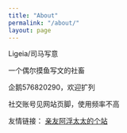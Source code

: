 ```yaml
---
title: "About"
permalink: "/about/"
layout: page
---
```

Ligeia/司马写意

一个偶尔摸鱼写文的社畜

企鹅576820290，欢迎扩列

社交账号见网站页脚，使用频率不高

友情链接：
[亲友阿浮太太的个站](https://coococola.home.blog/)
